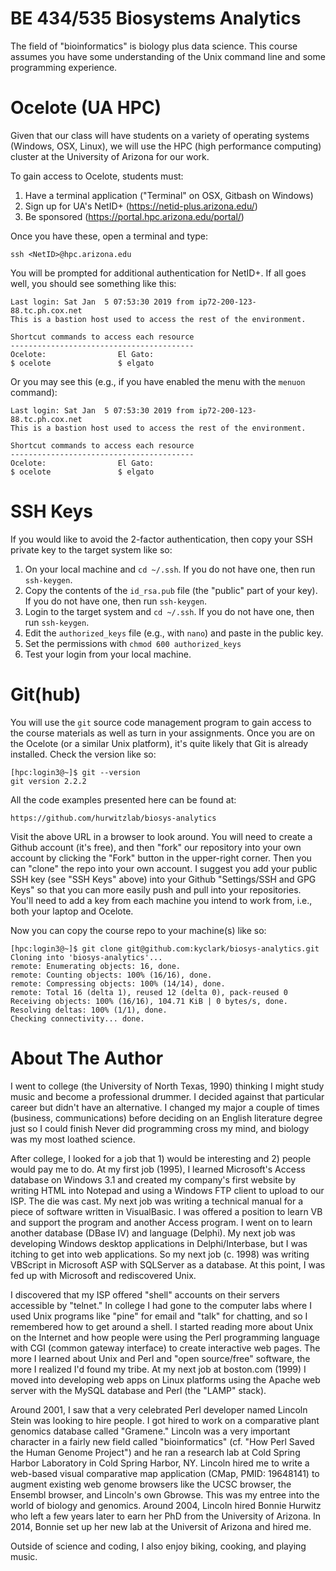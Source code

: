 # BE 434/535 Biosystems Analytics

The field of "bioinformatics" is biology plus data science. This course assumes you have some understanding of the Unix command line and some programming experience. 

# Ocelote (UA HPC)

Given that our class will have students on a variety of operating systems (Windows, OSX, Linux), we will use the HPC (high performance computing) cluster at the University of Arizona for our work. 

To gain access to Ocelote, students must:

1) Have a terminal application ("Terminal" on OSX, Gitbash on Windows)
2) Sign up for UA's NetID+ (https://netid-plus.arizona.edu/)
3) Be sponsored (https://portal.hpc.arizona.edu/portal/)

Once you have these, open a terminal and type:

```
ssh <NetID>@hpc.arizona.edu
```

You will be prompted for additional authentication for NetID+. If all goes well, you should see something like this:

```
Last login: Sat Jan  5 07:53:30 2019 from ip72-200-123-88.tc.ph.cox.net
This is a bastion host used to access the rest of the environment.

Shortcut commands to access each resource
-----------------------------------------
Ocelote:                El Gato:
$ ocelote               $ elgato
```

Or you may see this (e.g., if you have enabled the menu with the `menuon` command):

```
Last login: Sat Jan  5 07:53:30 2019 from ip72-200-123-88.tc.ph.cox.net
This is a bastion host used to access the rest of the environment.

Shortcut commands to access each resource
-----------------------------------------
Ocelote:                El Gato:
$ ocelote               $ elgato
```

# SSH Keys

If you would like to avoid the 2-factor authentication, then copy your SSH private key to the target system like so: 

1) On your local machine and `cd ~/.ssh`. If you do not have one, then run `ssh-keygen`.
2) Copy the contents of the `id_rsa.pub` file (the "public" part of your key). If you do not have one, then run `ssh-keygen`.
3) Login to the target system and `cd ~/.ssh`. If you do not have one, then run `ssh-keygen`.
4) Edit the `authorized_keys` file (e.g., with `nano`) and paste in the public key.
5) Set the permissions with `chmod 600 authorized_keys`
6) Test your login from your local machine.

# Git(hub)

You will use the `git` source code management program to gain access to the course materials as well as turn in your assignments. Once you are on the Ocelote (or a similar Unix platform), it's quite likely that Git is already installed. Check the version like so:

````
[hpc:login3@~]$ git --version
git version 2.2.2
````

All the code examples presented here can be found at:

```
https://github.com/hurwitzlab/biosys-analytics
```

Visit the above URL in a browser to look around. You will need to create a Github account (it's free), and then "fork" our repository into your own account by clicking the "Fork" button in the upper-right corner. Then you can "clone" the repo into your own account. I suggest you add your public SSH key (see "SSH Keys" above) into your Github "Settings/SSH and GPG Keys" so that you can more easily push and pull into your repositories. You'll need to add a key from each machine you intend to work from, i.e., both your laptop and Ocelote.

Now you can copy the course repo to your machine(s) like so:

```
[hpc:login3@~]$ git clone git@github.com:kyclark/biosys-analytics.git
Cloning into 'biosys-analytics'...
remote: Enumerating objects: 16, done.
remote: Counting objects: 100% (16/16), done.
remote: Compressing objects: 100% (14/14), done.
remote: Total 16 (delta 1), reused 12 (delta 0), pack-reused 0
Receiving objects: 100% (16/16), 104.71 KiB | 0 bytes/s, done.
Resolving deltas: 100% (1/1), done.
Checking connectivity... done.
```

# About The Author

I went to college (the University of North Texas, 1990) thinking I might study music and become a professional drummer. I decided against that particular career but didn't have an alternative. I changed my major a couple of times (business, communications) before deciding on an English literature degree just so I could finish  Never did programming cross my mind, and biology was my most loathed science.

After college, I looked for a job that 1) would be interesting and 2) people would pay me to do. At my first job (1995), I learned Microsoft's Access database on Windows 3.1 and created my company's first website by writing HTML into Notepad and using a Windows FTP client to upload to our ISP. The die was cast. My next job was writing a technical manual for a piece of software written in VisualBasic. I was offered a position to learn VB and support the program and another Access program. I went on to learn another database (DBase IV) and language (Delphi). My next job was developing Windows desktop applications in Delphi/Interbase, but I was itching to get into web applications. So my next job (c. 1998) was writing VBScript in Microsoft ASP with SQLServer as a database. At this point, I was fed up with Microsoft and rediscovered Unix.

I discovered that my ISP offered "shell" accounts on their servers accessible by "telnet." In college I had gone to the computer labs where I used Unix programs like "pine" for email and "talk" for chatting, and so I remembered how to get around a shell. I started reading more about Unix on the Internet and how people were using the Perl programming language with CGI (common gateway interface) to create interactive web pages. The more I learned about Unix and Perl and "open source/free" software, the more I realized I'd found my tribe. At my next job at boston.com (1999) I moved into developing web apps on Linux platforms using the Apache web server with the MySQL database and Perl (the "LAMP" stack).

Around 2001, I saw that a very celebrated Perl developer named Lincoln Stein was looking to hire people. I got hired to work on a comparative plant genomics database called "Gramene." Lincoln was a very important character in a fairly new field called "bioinformatics" (cf. "How Perl Saved the Human Genome Project") and he ran a research lab at Cold Spring Harbor Laboratory in Cold Spring Harbor, NY. Lincoln hired me to write a web-based visual comparative map application (CMap, PMID: 19648141) to augment existing web genome browsers like the UCSC browser, the Ensembl browser, and Lincoln's own Gbrowse. This was my entree into the world of biology and genomics. Around 2004, Lincoln hired Bonnie Hurwitz who left a few years later to earn her PhD from the University of Arizona. In 2014, Bonnie set up her new lab at the Universit of Arizona and hired me.

Outside of science and coding, I also enjoy biking, cooking, and playing music.
